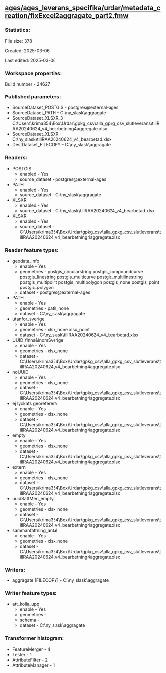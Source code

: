 ﻿## [ages/ages_leverans_specifika/urdar/metadata_creation/fixExcel2aggragate_part2.fmw](https://github.com/kicki58/kix_working_dir/blob/master/ages/ages_leverans_specifika/urdar/metadata_creation/fixExcel2aggragate_part2.fmw)

### Statistics:
File size: 378

Created: 2025-03-06

Last edited: 2025-03-06


### Workspace properties:
Build number    - 24627

### Published parameters:
*  SourceDataset_POSTGIS    -   postgres@external-ages
*  SourceDataset_PATH    -   C:\ny_slask\aggragate
*  SourceDataset_XLSXR_3    -   C:\Users\krima354\Box\Urdar\gpkg_csv\alla_gpkg_csv_slutleverans\tillRAA20240624_v4_bearbetning4aggregate.xlsx
*  SourceDataset_XLSXR    -   C:\ny_slask\tillRAA20240624_v4_bearbetad.xlsx
*  DestDataset_FILECOPY    -   C:\ny_slask\aggragate

### Readers:
*  POSTGIS
    * enabled    -  Yes
    * source_dataset    -   postgres@external-ages
*  PATH
    * enabled    -  Yes
    * source_dataset    -   C:\ny_slask\aggragate
*  XLSXR
    * enabled    -  Yes
    * source_dataset    -   C:\ny_slask\tillRAA20240624_v4_bearbetad.xlsx
*  XLSXR
    * enabled    -  Yes
    * source_dataset    -   C:\Users\krima354\Box\Urdar\gpkg_csv\alla_gpkg_csv_slutleverans\tillRAA20240624_v4_bearbetning4aggregate.xlsx

### Reader feature types:
*  geodata_info
    * enable - Yes
    * geometries - postgis_circularstring postgis_compoundcurve postgis_linestring postgis_multicurve postgis_multilinestring postgis_multipoint postgis_multipolygon postgis_none postgis_point postgis_polygon
    * dataset - postgres@external-ages
*  PATH
    * enable - Yes
    * geometries - path_none
    * dataset - C:\ny_slask\aggragate
*  utanfor_sverige
    * enable - Yes
    * geometries - xlsx_none xlsx_point
    * dataset - C:\ny_slask\tillRAA20240624_v4_bearbetad.xlsx
*  UUID_finns&inomSverige
    * enable - Yes
    * geometries - xlsx_none
    * dataset - C:\Users\krima354\Box\Urdar\gpkg_csv\alla_gpkg_csv_slutleverans\tillRAA20240624_v4_bearbetning4aggregate.xlsx
*  noUUID
    * enable - Yes
    * geometries - xlsx_none
    * dataset - C:\Users\krima354\Box\Urdar\gpkg_csv\alla_gpkg_csv_slutleverans\tillRAA20240624_v4_bearbetning4aggregate.xlsx
*  ej lyckats georeferera
    * enable - Yes
    * geometries - xlsx_none
    * dataset - C:\Users\krima354\Box\Urdar\gpkg_csv\alla_gpkg_csv_slutleverans\tillRAA20240624_v4_bearbetning4aggregate.xlsx
*  empty
    * enable - Yes
    * geometries - xlsx_none
    * dataset - C:\Users\krima354\Box\Urdar\gpkg_csv\alla_gpkg_csv_slutleverans\tillRAA20240624_v4_bearbetning4aggregate.xlsx
*  extern
    * enable - Yes
    * geometries - xlsx_none
    * dataset - C:\Users\krima354\Box\Urdar\gpkg_csv\alla_gpkg_csv_slutleverans\tillRAA20240624_v4_bearbetning4aggregate.xlsx
*  uuidSattMen_empty
    * enable - Yes
    * geometries - xlsx_none
    * dataset - C:\Users\krima354\Box\Urdar\gpkg_csv\alla_gpkg_csv_slutleverans\tillRAA20240624_v4_bearbetning4aggregate.xlsx
*  sammanfattning_antal
    * enable - Yes
    * geometries - xlsx_none
    * dataset - C:\Users\krima354\Box\Urdar\gpkg_csv\alla_gpkg_csv_slutleverans\tillRAA20240624_v4_bearbetning4aggregate.xlsx


### Writers:
*  aggragate [FILECOPY]    -   C:\ny_slask\aggragate

### Writer feature types:
*  att_kolla_upp
    * enable - Yes
    * geometries - 
    * schema - 
    * dataset - C:\ny_slask\aggragate

### Transformer histogram:
*  FeatureMerger    -   4
*  Tester    -   1
*  AttributeFilter    -   2
*  AttributeManager    -   1

